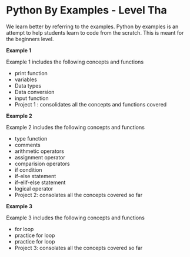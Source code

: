 # Python By Examples - Level Tha
We learn better by referring to the examples. Python by examples is an attempt to help students learn to code from the scratch. This is meant for the beginners level.

**Example 1**

Example 1 includes the following concepts and functions
  - print function
  - variables
  - Data types
  - Data conversion
  - input function
  - Project 1 : consolidates all the concepts and functions covered
 
 **Example 2**

Example 2 includes the following concepts and functions
  - type function
  - comments
  - arithmetic operators
  - assignment operator
  - comparision operators
  - if condition
  - if-else statement
  - if-elif-else statement
  - logical operator
  - Project 2: consolates all the concepts covered so far
  
**Example 3**

Example 3 includes the following concepts and functions
  - for loop
  - practice for loop
  - practice for loop
  - Project 3: consolates all the concepts covered so far
